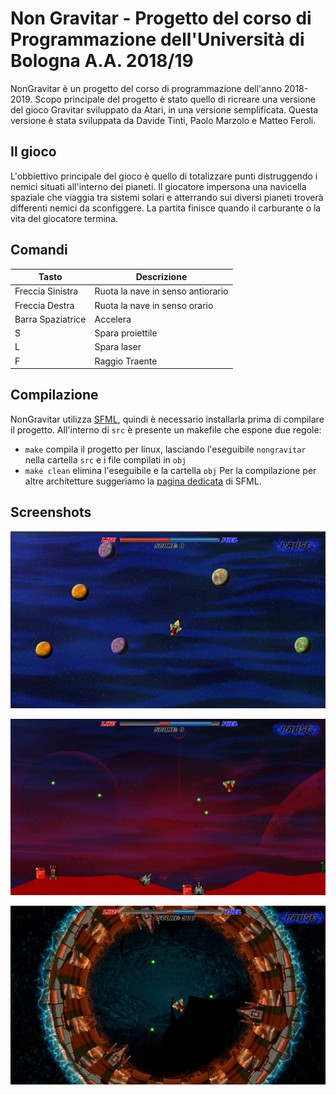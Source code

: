 # Non Gravitar - Progetto del corso di Programmazione dell'Università di Bologna A.A. 2018/19
NonGravitar è un progetto del corso di programmazione dell'anno 2018-2019.
Scopo principale del progetto è stato quello di ricreare una versione del gioco Gravitar sviluppato da Atari, in una versione semplificata.
Questa versione è stata sviluppata da Davide Tinti, Paolo Marzolo e Matteo Feroli.

## Il gioco
L'obbiettivo principale del gioco è quello di totalizzare punti distruggendo i nemici situati all'interno dei pianeti.
Il giocatore impersona una navicella spaziale che viaggia tra sistemi solari e atterrando sui diversi pianeti troverà differenti nemici da sconfiggere.
La partita finisce quando il carburante o la vita del giocatore termina.

## Comandi
| Tasto             | Descrizione                       |
|-------------------|-----------------------------------|
| Freccia Sinistra  | Ruota la nave in senso antiorario |
| Freccia Destra    | Ruota la nave in senso orario     |
| Barra Spaziatrice | Accelera                          |
| S                 | Spara proiettile                  |
| L                 | Spara laser                       |
| F                 | Raggio Traente                    |

## Compilazione
NonGravitar utilizza [SFML](https://www.sfml-dev.org/), quindi è necessario installarla prima di compilare il progetto.
All'interno di `src` è presente un makefile che espone due regole:
- `make` compila il progetto per linux, lasciando l'eseguibile `nongravitar` nella cartella `src` e i file compilati in `obj`
- `make clean` elimina l'eseguibile e la cartella `obj`
Per la compilazione per altre architetture suggeriamo la [pagina dedicata](https://www.sfml-dev.org/tutorials/2.5/) di SFML.

## Screenshots
![spaceship moving in 2D universe](img/universe.png)

![spaceship moving over a planet](img/planet.png)

![boss rotates around shipspace](img/boss.png)
